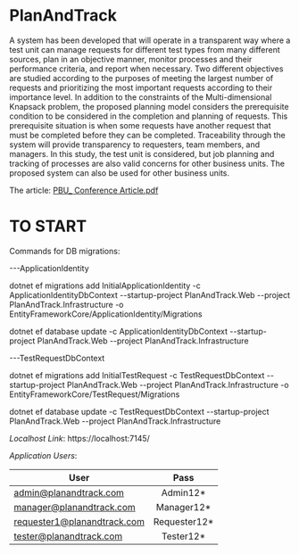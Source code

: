 # PlanAndTrack


A system has been developed that will operate in a transparent way where a test unit can manage requests for different test types from many different sources, plan in an objective manner, monitor processes and their performance criteria, and report when necessary. Two different objectives are studied according to the purposes of meeting the largest number of requests and prioritizing the most important requests according to their importance level. In addition to the constraints of the Multi-dimensional Knapsack problem, the proposed planning model considers the prerequisite condition to be considered in the completion and planning of requests. This prerequisite situation is when some requests have another request that must be completed before they can be completed. Traceability through the system will provide transparency to requesters, team members, and managers. In this study, the test unit is considered, but job planning and tracking of processes are also valid concerns for other business units. The proposed system can also be used for other business units.


The article: [PBU_ Conference Article.pdf](https://github.com/pinarbulbul/PlanAndTrack/files/12406133/PBU_.Conference.Article.pdf)


# TO START

Commands for DB migrations:

---ApplicationIdentity

dotnet ef migrations add InitialApplicationIdentity -c ApplicationIdentityDbContext --startup-project PlanAndTrack.Web --project PlanAndTrack.Infrastructure -o EntityFrameworkCore/ApplicationIdentity/Migrations
 
dotnet ef database update -c ApplicationIdentityDbContext --startup-project PlanAndTrack.Web --project PlanAndTrack.Infrastructure

 
---TestRequestDbContext 

dotnet ef migrations add InitialTestRequest   -c TestRequestDbContext --startup-project PlanAndTrack.Web --project PlanAndTrack.Infrastructure  -o EntityFrameworkCore/TestRequest/Migrations

dotnet ef database update -c TestRequestDbContext --startup-project PlanAndTrack.Web --project PlanAndTrack.Infrastructure 


_Localhost Link_: https://localhost:7145/

_Application Users_:

| User                          | Pass          |
| ------------------------------|:-------------:| 
| admin@planandtrack.com        | Admin12*      | 
| manager@planandtrack.com      | Manager12*    | 
| requester1@planandtrack.com   | Requester12*  | 
| tester@planandtrack.com       | Tester12*     | 

